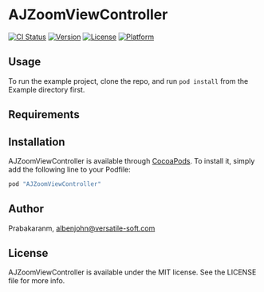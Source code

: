# AJZoomViewController

[![CI Status](http://img.shields.io/travis/Prabakaranm/AJZoomViewController.svg?style=flat)](https://travis-ci.org/Prabakaranm/AJZoomViewController)
[![Version](https://img.shields.io/cocoapods/v/AJZoomViewController.svg?style=flat)](http://cocoapods.org/pods/AJZoomViewController)
[![License](https://img.shields.io/cocoapods/l/AJZoomViewController.svg?style=flat)](http://cocoapods.org/pods/AJZoomViewController)
[![Platform](https://img.shields.io/cocoapods/p/AJZoomViewController.svg?style=flat)](http://cocoapods.org/pods/AJZoomViewController)

## Usage

To run the example project, clone the repo, and run `pod install` from the Example directory first.

## Requirements

## Installation

AJZoomViewController is available through [CocoaPods](http://cocoapods.org). To install
it, simply add the following line to your Podfile:

```ruby
pod "AJZoomViewController"
```

## Author

Prabakaranm, albenjohn@versatile-soft.com

## License

AJZoomViewController is available under the MIT license. See the LICENSE file for more info.
